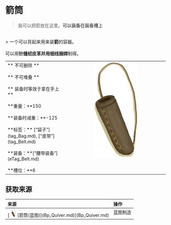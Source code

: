 # 箭筒  
> 我可以把箭放在这里。<b>可以装备在装备槽上</b>  
<br>  
> 一个可以背起来用来装<b>箭</b>的容器。<br><br>可以用<b>针缝纫皮革并用细线捆绑</b>制得。  
  
<table class="table table-bordered" data-toggle="table" ><tbody><tr ><td  style="width:80%;text-align:left;vertical-align:top;"  >** 不可删除 **<br><br>** 不可堆叠 **<br><br>** 装备时等效于拿在手上 **<br><br>**重量：**150<br><br>**装备时减重：**-125<br><br>**标签：**	[“袋子”](tag_Bag.md), [“皮带”](tag_Belt.md)<br><br>**装备：**[“腰带装备”](eTag_Belt.md)<br><br>**槽位：**6</td><td  style="width:20%;text-align:left;vertical-align:top;"  ><div style="width:300px;display:inline-block;text-align:center"><img decoding="async" src="../wiki/Sprite/Quiver.png" href="a.md" style="max-width:300px;max-height:300px;"></div></td></tr></tbody></tbody></table>  
  
## 获取来源  
<table class="table table-bordered" data-toggle="table" ><thead><tr ><th  style="text-align:left;vertical-align:top;"  >来源</th><th  style="text-align:left;vertical-align:top;"  >操作</th></tr></thead><tr ><td  style="text-align:left;vertical-align:top;"  >[<div style="width:25px;display:inline-block;text-align:center"><img decoding="async" src="../wiki/Sprite/Quiver.png" href="a.md" style="max-width:25px;max-height:25px;"></div>[箭筒(蓝图)](Bp_Quiver.md)](Bp_Quiver.md)</td><td  style="text-align:left;vertical-align:top;"  >蓝图制造</td></tr></tbody></table>  
  


<script>document.title="箭筒 - 卡牌生存百科 Card Survival Wiki";</script>